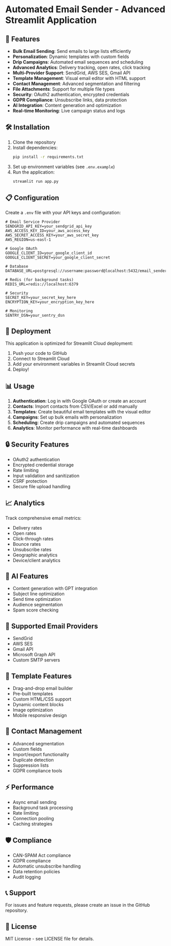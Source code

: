 # Automated Email Sender - Advanced Streamlit Application

## 🚀 Features

- **Bulk Email Sending**: Send emails to large lists efficiently
- **Personalization**: Dynamic templates with custom fields
- **Drip Campaigns**: Automated email sequences and scheduling
- **Advanced Analytics**: Delivery tracking, open rates, click tracking
- **Multi-Provider Support**: SendGrid, AWS SES, Gmail API
- **Template Management**: Visual email editor with HTML support
- **Contact Management**: Advanced segmentation and filtering
- **File Attachments**: Support for multiple file types
- **Security**: OAuth2 authentication, encrypted credentials
- **GDPR Compliance**: Unsubscribe links, data protection
- **AI Integration**: Content generation and optimization
- **Real-time Monitoring**: Live campaign status and logs

## 🛠️ Installation

1. Clone the repository
2. Install dependencies:
   ```bash
   pip install -r requirements.txt
   ```
3. Set up environment variables (see `.env.example`)
4. Run the application:
   ```bash
   streamlit run app.py
   ```

## 📋 Configuration

Create a `.env` file with your API keys and configuration:

```env
# Email Service Provider
SENDGRID_API_KEY=your_sendgrid_api_key
AWS_ACCESS_KEY_ID=your_aws_access_key
AWS_SECRET_ACCESS_KEY=your_aws_secret_key
AWS_REGION=us-east-1

# Google OAuth
GOOGLE_CLIENT_ID=your_google_client_id
GOOGLE_CLIENT_SECRET=your_google_client_secret

# Database
DATABASE_URL=postgresql://username:password@localhost:5432/email_sender

# Redis (for background tasks)
REDIS_URL=redis://localhost:6379

# Security
SECRET_KEY=your_secret_key_here
ENCRYPTION_KEY=your_encryption_key_here

# Monitoring
SENTRY_DSN=your_sentry_dsn
```

## 🚀 Deployment

This application is optimized for Streamlit Cloud deployment:

1. Push your code to GitHub
2. Connect to Streamlit Cloud
3. Add your environment variables in Streamlit Cloud secrets
4. Deploy!

## 📊 Usage

1. **Authentication**: Log in with Google OAuth or create an account
2. **Contacts**: Import contacts from CSV/Excel or add manually
3. **Templates**: Create beautiful email templates with the visual editor
4. **Campaigns**: Set up bulk emails with personalization
5. **Scheduling**: Create drip campaigns and automated sequences
6. **Analytics**: Monitor performance with real-time dashboards

## 🔒 Security Features

- OAuth2 authentication
- Encrypted credential storage
- Rate limiting
- Input validation and sanitization
- CSRF protection
- Secure file upload handling

## 📈 Analytics

Track comprehensive email metrics:
- Delivery rates
- Open rates
- Click-through rates
- Bounce rates
- Unsubscribe rates
- Geographic analytics
- Device/client analytics

## 🤖 AI Features

- Content generation with GPT integration
- Subject line optimization
- Send time optimization
- Audience segmentation
- Spam score checking

## 📧 Supported Email Providers

- SendGrid
- AWS SES
- Gmail API
- Microsoft Graph API
- Custom SMTP servers

## 🎨 Template Features

- Drag-and-drop email builder
- Pre-built templates
- Custom HTML/CSS support
- Dynamic content blocks
- Image optimization
- Mobile responsive design

## 📱 Contact Management

- Advanced segmentation
- Custom fields
- Import/export functionality
- Duplicate detection
- Suppression lists
- GDPR compliance tools

## ⚡ Performance

- Async email sending
- Background task processing
- Rate limiting
- Connection pooling
- Caching strategies

## 🛡️ Compliance

- CAN-SPAM Act compliance
- GDPR compliance
- Automatic unsubscribe handling
- Data retention policies
- Audit logging

## 📞 Support

For issues and feature requests, please create an issue in the GitHub repository.

## 📄 License

MIT License - see LICENSE file for details.

